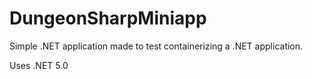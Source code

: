 # DungeonSharpMiniapp
 
Simple .NET application made to test containerizing a .NET application.

Uses .NET 5.0

